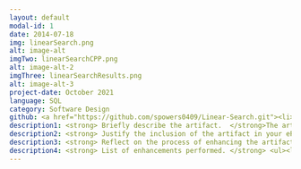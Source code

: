 ```yaml
---
layout: default
modal-id: 1
date: 2014-07-18
img: linearSearch.png
alt: image-alt
imgTwo: linearSearchCPP.png
alt: image-alt-2
imgThree: linearSearchResults.png
alt: image-alt-3
project-date: October 2021
language: SQL
category: Software Design
github: <a href="https://github.com/spowers0409/Linear-Search.git"><li>Python Linear Search</li></a>
description1: <strong> Briefly describe the artifact.  </strong>The artifact that I have chosen is from CS-260 - Data Structures and Algorithms. In this artifact, we were tasked with creating an array of numbers, and then requesting user input to determine where at in the array that the indexed number lies. The changes that I want to make with this project is to recreate the program using Python as the language and coming up with the same results. Below you wil see how the project was created using C++. As you can see, it was created and able to successfully run the project, but I did lack in commenting the code properly to what each portion of the project does or what it is supposed to do. 
description2: <strong> Justify the inclusion of the artifact in your ePortfolio. </strong>The reason I chose this artifact is because I enjoy creating programs in both C++ and Python, and while C++ has always been a strong language with a long history of usage, Python is a newer language with growing popularity all over the world. Python has a large community of developers backing up and creating new libraries everyday. Python is not only great for beginner developers, but is also highly scalable, portable, flexible and extensible and can be used for more advanced designs with applications in Machine Learning and Internet Of Things.
description3: <strong> Reflect on the process of enhancing the artifact. </strong> With the program being created in C++ originally, and me being familiar with Python as it was the first language that I taught myself before going back to school for Computer Science, I had not actually ever created this type of algorithm with Python. I went and learned a little about how lienar search algorithms are created with Python, and then implemented this design according to how the C++ program was designed. While maintaining the same layout with user input and how the array was set up, recreating the program with Python was rather simple and I was able to successfully run the program with identical results.
description4: <strong> List of enhancements performed. </strong> <ul><li>first</li><li>second</li></ul>
---
```

